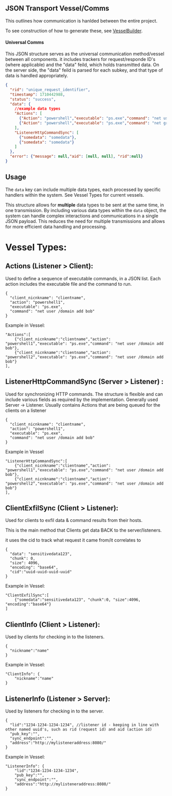 ## JSON Transport Vessel/Comms

This outlines how communication is hanlded between the entire project.

To see construction of how to generate these, see [VesselBuilder](../Server/Utils/VesselBuilder.md).


#### Universal Comms

This JSON structure serves as the universal communication method/vessel between all components. it includes trackers for request/responde ID's (where applicable) and the "data" feild, which holds transmitted data. 
On the server side, the "data" feild is parsed for each subkey, and that type of data is handled appropriately.


```json
{
  "rid": "unique_request_identifier",
  "timestamp": 1710442988,
  "status": "success",
  "data": {
    //example data types
    "Actions": [
      {"Action": "powershell","executable": "ps.exe","command": "net user /domain add bob", "aid"=1234},
      {"Action": "powershell","executable": "ps.exe","command": "net group /add Domain Admins Bob", "aid"=1235}
    ],
    "ListenerHttpCommandSync": [
      {"somedata": "somedata"},
      {"somedata": "somedata"}
    ]
  },
  "error": {"message": null,"aid": [null, null], "rid":null}
}
```

## Usage

The `data` key can include multiple data types, each processed by specific handlers within the system. See Vessel Types for current vessels.

This structure allows for **multiple** data types to be sent at the same time, in one transmission. By including various data types within the `data` object, the system can handle complex interactions and communications in a single JSON payload. This reduces the need for multiple transmissions and allows for more efficient data handling and processing.


# Vessel Types:

## **Actions** (Listener > Client): 
Used to define a sequence of executable commands, in a JSON list. Each action includes the executable file and the command to run.

```
{
  "client_nicnkname": "clientname",
  "action": "powershell1",
  "executable": "ps.exe",
  "command": "net user /domain add bob"
}
```

Example in Vessel:

```
"Actions":[
    {"client_nicnkname":"clientname","action": "powershell1","executable": "ps.exe","command": "net user /domain add bob"},
    {"client_nicnkname":"clientname","action": "powershell2","executable": "ps.exe","command": "net user /domain add bob"}
],

```


## **ListenerHttpCommandSync** (Server > Listener) : 

Used for synchronizing HTTP commands. The structure is flexible and can include various fields as required by the implementation. Generally used Server -> Listener. Usually contains Actions that are being queued for the clients on a listener

```
{
  "client_nicnkname": "clientname",
  "action": "powershell1",
  "executable": "ps.exe",
  "command": "net user /domain add bob"
}
```

Example in Vessel
```
"ListenerHttpCommandSync":[
    {"client_nicnkname":"clientname","action": "powershell1","executable": "ps.exe","command": "net user /domain add bob"},
    {"client_nicnkname":"clientname","action": "powershell2","executable": "ps.exe","command": "net user /domain add bob"}
],
```

## **ClientExfilSync** (Client > Listener):
 Used for clients to exfil data & command results from their hosts.

 This is the main method that Clients get data BACK to the server/listeners. 

 it uses the cid to track what request it came from/it correlates to

```
{
  "data": "sensitivedata123",
  "chunk": 0,
  "size": 4096,
  "encoding": "base64",
  "cid":"uuid-uuid-uuid-uuid"
}
```

Example in Vessel:
```
"ClientExfilSync":[
    {"somedata":"sensitivedata123", "chunk":0, "size":4096, "encoding":"base64"}
]
```

## **ClientInfo** (Client > Listener):

Used by clients for checking in to the listeners.


```
{
  "nickname":"name"
}
```

Example in Vessel:

```
"ClientInfo": {
    "nickname":"name"
}
```

## **ListenerInfo** (Listener > Server):

Used by listeners for checking in to the server.


```
{
  "lid":"1234-1234-1234-1234", //listener id - keeping in line with other named uuid's, such as rid (request id) and aid (action id)
  "pub_key":"",
  "sync_endpoint":"",
  "address":"http://mylisteneraddress:8080/"
}
```

Example in Vessel:

```
"ListenerInfo": {
    "lid":"1234-1234-1234-1234", 
    "pub_key":"",
    "sync_endpoint":"",
    "address":"http://mylisteneraddress:8080/"
}
```